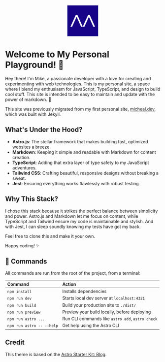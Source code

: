 <p align="center">
  <a href="https://micheal.dev/">
    <img alt="Micheal Dev" src="./public/favicon.png" width="100" />
  </a>
</p>

# Welcome to My Personal Playground! 🎉

Hey there! I'm Mike, a passionate developer with a love for creating and experimenting with web technologies. This is my personal site, a space where I blend my enthusiasm for JavaScript, TypeScript, and design to build cool stuff. This site is intended to be easy to maintain and update with the power of markdown. 🚀

This site was previously migrated from my first personal site, [micheal.dev](https://micheal.dev), which was built with Jekyll.

## What's Under the Hood?

- **Astro.js**: The stellar framework that makes building fast, optimized websites a breeze.
- **Markdown**: Keeping it simple and readable with Markdown for content creation.
- **TypeScript**: Adding that extra layer of type safety to my JavaScript adventures.
- **Tailwind CSS**: Crafting beautiful, responsive designs without breaking a sweat.
- **Jest**: Ensuring everything works flawlessly with robust testing.

## Why This Stack?

I chose this stack because it strikes the perfect balance between simplicity and power. Astro.js and Markdown let me focus on content, while TypeScript and Tailwind ensure my code is maintainable and stylish. And with Jest, I can sleep soundly knowing my tests have got my back.

Feel free to clone this and make it your own.

Happy coding! ✨

## 🧞 Commands

All commands are run from the root of the project, from a terminal:

| Command                   | Action                                           |
| :------------------------ | :----------------------------------------------- |
| `npm install`             | Installs dependencies                            |
| `npm run dev`             | Starts local dev server at `localhost:4321`      |
| `npm run build`           | Build your production site to `./dist/`          |
| `npm run preview`         | Preview your build locally, before deploying     |
| `npm run astro ...`       | Run CLI commands like `astro add`, `astro check` |
| `npm run astro -- --help` | Get help using the Astro CLI                     |

## Credit

This theme is based on the [Astro Starter Kit: Blog](https://astro.build/themes/details/astro-starter-blog/).
